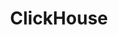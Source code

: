 ---
title: ClickHouse
categories:
  - relational-database
docs:
  - id: java
    url: https://java.testcontainers.org/modules/databases/clickhouse/
    example: |
      ```java
      var clickHouseContainer = new ClickHouseContainer();
      clickHouseContainer.start();
      ```
  - id: go
    url: https://golang.testcontainers.org/modules/clickhouse/
    example: |
      ```go
      clickHouseContainer, err := clickhouse.RunContainer(ctx, testcontainers.WithImage("clickhouse/clickhouse-server:23.3.8.21-alpine"))
      ```
description: |
  ClickHouse is an open-source database management system for analytical processing that allows users to generate reports using SQL queries in real-time.
---